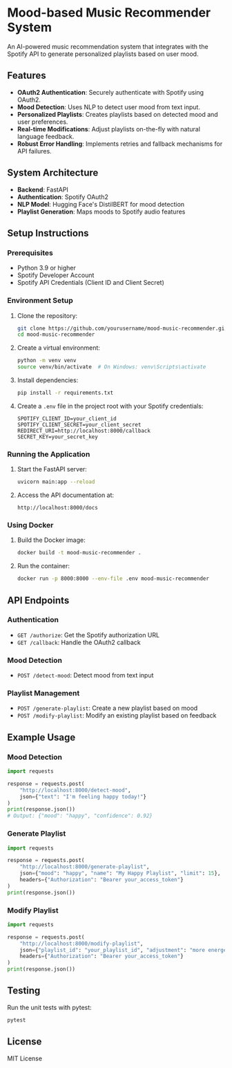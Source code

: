 # Mood-based Music Recommender System

An AI-powered music recommendation system that integrates with the Spotify API to generate personalized playlists based on user mood.

## Features

- **OAuth2 Authentication**: Securely authenticate with Spotify using OAuth2.
- **Mood Detection**: Uses NLP to detect user mood from text input.
- **Personalized Playlists**: Creates playlists based on detected mood and user preferences.
- **Real-time Modifications**: Adjust playlists on-the-fly with natural language feedback.
- **Robust Error Handling**: Implements retries and fallback mechanisms for API failures.

## System Architecture

- **Backend**: FastAPI 
- **Authentication**: Spotify OAuth2
- **NLP Model**: Hugging Face's DistilBERT for mood detection
- **Playlist Generation**: Maps moods to Spotify audio features

## Setup Instructions

### Prerequisites

- Python 3.9 or higher
- Spotify Developer Account
- Spotify API Credentials (Client ID and Client Secret)

### Environment Setup

1. Clone the repository:
   ```bash
   git clone https://github.com/yourusername/mood-music-recommender.git
   cd mood-music-recommender
   ```

2. Create a virtual environment:
   ```bash
   python -m venv venv
   source venv/bin/activate  # On Windows: venv\Scripts\activate
   ```

3. Install dependencies:
   ```bash
   pip install -r requirements.txt
   ```

4. Create a `.env` file in the project root with your Spotify credentials:
   ```
   SPOTIFY_CLIENT_ID=your_client_id
   SPOTIFY_CLIENT_SECRET=your_client_secret
   REDIRECT_URI=http://localhost:8000/callback
   SECRET_KEY=your_secret_key
   ```

### Running the Application

1. Start the FastAPI server:
   ```bash
   uvicorn main:app --reload
   ```

2. Access the API documentation at:
   ```
   http://localhost:8000/docs
   ```

### Using Docker

1. Build the Docker image:
   ```bash
   docker build -t mood-music-recommender .
   ```

2. Run the container:
   ```bash
   docker run -p 8000:8000 --env-file .env mood-music-recommender
   ```

## API Endpoints

### Authentication
- `GET /authorize`: Get the Spotify authorization URL
- `GET /callback`: Handle the OAuth2 callback

### Mood Detection
- `POST /detect-mood`: Detect mood from text input

### Playlist Management
- `POST /generate-playlist`: Create a new playlist based on mood
- `POST /modify-playlist`: Modify an existing playlist based on feedback

## Example Usage

### Mood Detection

```python
import requests

response = requests.post(
    "http://localhost:8000/detect-mood",
    json={"text": "I'm feeling happy today!"}
)
print(response.json())
# Output: {"mood": "happy", "confidence": 0.92}
```

### Generate Playlist

```python
import requests

response = requests.post(
    "http://localhost:8000/generate-playlist",
    json={"mood": "happy", "name": "My Happy Playlist", "limit": 15},
    headers={"Authorization": "Bearer your_access_token"}
)
print(response.json())
```

### Modify Playlist

```python
import requests

response = requests.post(
    "http://localhost:8000/modify-playlist",
    json={"playlist_id": "your_playlist_id", "adjustment": "more energetic", "limit": 15},
    headers={"Authorization": "Bearer your_access_token"}
)
print(response.json())
```

## Testing

Run the unit tests with pytest:

```bash
pytest
```

## License

MIT License